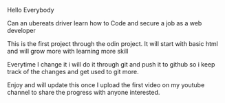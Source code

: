 Hello Everybody

Can an ubereats driver learn how to Code and secure a job as a web developer

This is the first project through the odin project. It will start with basic html and will grow more with learning more skill

Everytime I change it i will do it through git and push it to github so i keep track of the changes and get used to git more.

Enjoy and will update this once I upload the first video on my youtube channel to share the progress with anyone interested.